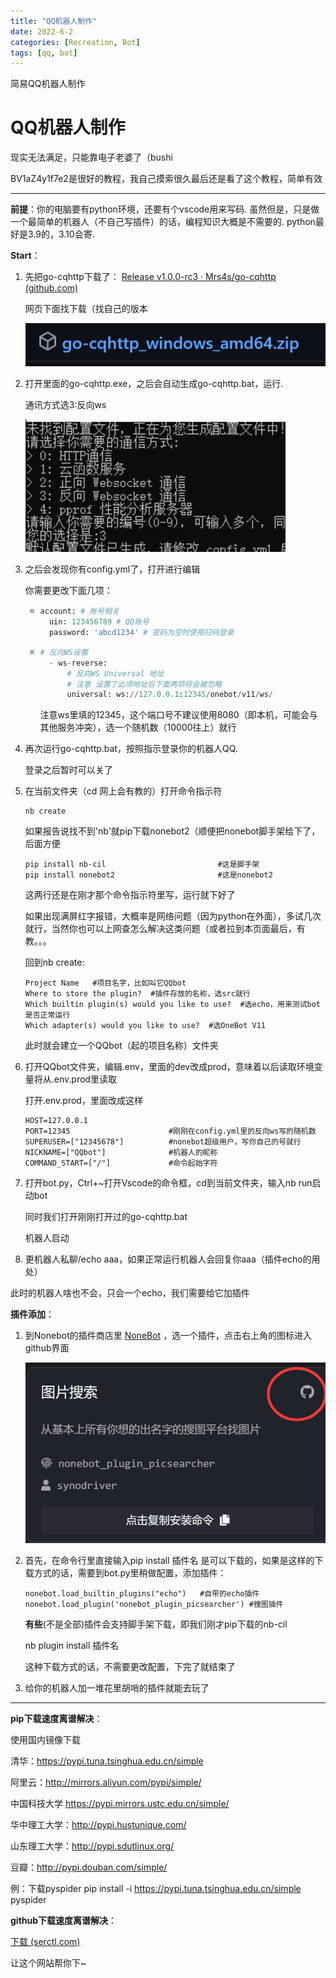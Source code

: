 ```yaml
---
title: "QQ机器人制作"
date: 2022-6-2
categories: [Recreation, Bot]
tags: [qq, bot]
---
```


简易QQ机器人制作

<!-- more -->

# QQ机器人制作

现实无法满足，只能靠电子老婆了（bushi

BV1aZ4y1f7e2是很好的教程，我自己摸索很久最后还是看了这个教程，简单有效

***

**前提**：你的电脑要有python环境，还要有个vscode用来写码. 虽然但是，只是做一个最简单的机器人（不自己写插件）的话，编程知识大概是不需要的. python最好是3.9的，3.10会寄. 

**Start**：

1. 先把go-cqhttp下载了： [Release v1.0.0-rc3 · Mrs4s/go-cqhttp (github.com)](https://github.com/Mrs4s/go-cqhttp/releases/tag/v1.0.0-rc3) 

   网页下面找下载（找自己的版本
   
   ![1](https://raw.githubusercontent.com/Akejyo/imageForBlog/master/img/1.png)

2. 打开里面的go-cqhttp.exe，之后会自动生成go-cqhttp.bat，运行.

   通讯方式选3:反向ws
   
   ![2](https://raw.githubusercontent.com/Akejyo/imageForBlog/master/img/2.png)

3. 之后会发现你有config.yml了，打开进行编辑

   你需要更改下面几项：

   * ```python
     account: # 账号相关
       uin: 123456789 # QQ账号
       password: 'abcd1234' # 密码为空时使用扫码登录
     ```

   * ```python
     # 反向WS设置
       - ws-reverse:
           # 反向WS Universal 地址
           # 注意 设置了此项地址后下面两项将会被忽略
           universal: ws://127.0.0.1:12345/onebot/v11/ws/
     ```

     注意ws里填的12345，这个端口号不建议使用8080（即本机，可能会与其他服务冲突），选一个随机数（10000往上）就行

     

4. 再次运行go-cqhttp.bat，按照指示登录你的机器人QQ.

   登录之后暂时可以关了

5. 在当前文件夹（cd 网上会有教的）打开命令指示符

   ```
   nb create
   ```

   如果报告说找不到'nb'就pip下载nonebot2（顺便把nonebot脚手架给下了，后面方便

   ```
   pip install nb-cil                         #这是脚手架
   pip install nonebot2                       #这是nonebot2
   ```

   这两行还是在刚才那个命令指示符里写，运行就下好了

   如果出现满屏红字报错，大概率是网络问题（因为python在外面），多试几次就行，当然你也可以上网查怎么解决这类问题（或者拉到本页面最后，有教。。。

   回到nb create:

   ```
   Project Name   #项目名字，比如叫它QQbot
   Where to store the plugin?  #插件存放的名称，选src就行
   Which builtin plugin(s) would you like to use?  #选echo，用来测试bot是否正常运行
   Which adapter(s) would you like to use?  #选OneBot V11
   ```

   此时就会建立一个QQbot（起的项目名称）文件夹

6. 打开QQbot文件夹，编辑.env，里面的dev改成prod，意味着以后读取环境变量将从.env.prod里读取

   打开.env.prod，里面改成这样

   ```
   HOST=127.0.0.1
   PORT=12345                      #刚刚在config.yml里的反向ws写的随机数
   SUPERUSER=["12345678"]          #nonebot超级用户，写你自己的号就行
   NICKNAME=["QQbot"]              #机器人的昵称
   COMMAND_START=["/"]             #命令起始字符
   ```

7. 打开bot.py，Ctrl+~打开Vscode的命令框，cd到当前文件夹，输入nb run启动bot

   同时我们打开刚刚打开过的go-cqhttp.bat

   机器人启动

8. 更机器人私聊/echo aaa，如果正常运行机器人会回复你aaa（插件echo的用处）

此时的机器人啥也不会，只会一个echo，我们需要给它加插件

**插件添加**：

1. 到Nonebot的插件商店里 [NoneBot](https://v2.nonebot.dev/store) ，选一个插件，点击右上角的图标进入github界面

   ![3](https://raw.githubusercontent.com/Akejyo/imageForBlog/master/img/3.png)

2. 首先，在命令行里直接输入pip install 插件名 是可以下载的，如果是这样的下载方式的话，需要到bot.py里稍做配置，添加插件：

   ```
   nonebot.load_builtin_plugins("echo")   #自带的echo插件
   nonebot.load_plugin('nonebot_plugin_picsearcher') #搜图插件
   ```

   **有些**(不是全部)插件会支持脚手架下载，即我们刚才pip下载的nb-cil

   nb plugin install 插件名

   这种下载方式的话，不需要更改配置，下完了就结束了

3. 给你的机器人加一堆花里胡哨的插件就能去玩了

***

**pip下载速度离谱解决**：

使用国内镜像下载

清华：https://pypi.tuna.tsinghua.edu.cn/simple

阿里云：http://mirrors.aliyun.com/pypi/simple/

中国科技大学 https://pypi.mirrors.ustc.edu.cn/simple/

华中理工大学：http://pypi.hustunique.com/

山东理工大学：http://pypi.sdutlinux.org/ 

豆瓣：http://pypi.douban.com/simple/


例：下载pyspider
pip install -i https://pypi.tuna.tsinghua.edu.cn/simple pyspider

**github下载速度离谱解决**：

 [下载 (serctl.com)](https://d.serctl.com/) 

让这个网站帮你下~